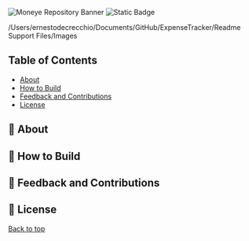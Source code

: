 <a name="top"></a>
![Moneye Repository Banner](https://github.com/ITASerus/Moneye-Money-Manager/Readme_Support_Files/Images/Repository_Banner.png)
![Static Badge](https://img.shields.io/badge/Status-In_development-blue?style=for-the-badge)

/Users/ernestodecrecchio/Documents/GitHub/ExpenseTracker/Readme Support Files/Images
## Table of Contents
- [About](#-about)
- [How to Build](#-how-to-build)
- [Feedback and Contributions](#-feedback-and-contributions)
- [License](#-license)

## 🚀 About

## 📝 How to Build

## 🤝 Feedback and Contributions

## 📃 License

[Back to top](#top)
